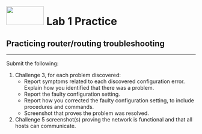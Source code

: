 # <img src="https://www.tamusa.edu/brandguide/jpeglogos/tamusa_final_logo_bw1.jpg" width="100" height="50"> Lab 1 Practice
## Practicing router/routing troubleshooting
--- 
Submit the following:
1. Challenge 3, for each problem discovered:
   - Report symptoms related to each discovered configuration error. Explain how you identified that there was a problem.
   - Report the faulty configuration setting.
   - Report how you corrected the faulty configuration setting, to include procedures and commands.
   - Screenshot that proves the problem was resolved. 
3. Challenge 5 screenshot(s) proving the network is functional and that all hosts can communicate.

